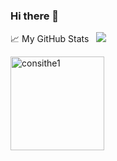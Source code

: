 ### Hi there 👋

<!--
**consithe1/consithe1** is a ✨ _special_ ✨ repository because its `README.md` (this file) appears on your GitHub profile.
-->

📈 My GitHub Stats &nbsp; ![](https://visitor-badge.glitch.me/badge?page_id=consithe1.consithe1)

<p align="left"> <img src="https://github-readme-stats.vercel.app/api?username=consithe1&show_icons=true&theme=gotham" alt="consithe1" widht="500" height="150"/>
